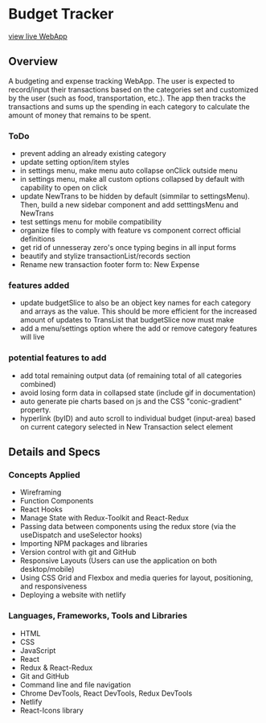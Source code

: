 # Budget Tracker

[view live WebApp](https://main--kesef-budget-tracker.netlify.app/)

## Overview

A budgeting and expense tracking WebApp. The user is expected to record/input their transactions based on the categories set and customized by the user (such as food, transportation, etc.). The app then tracks the transactions and sums up the spending in each category to calculate the amount of money that remains to be spent.

### ToDo

- prevent adding an already existing category
- update setting option/item styles
- in settings menu, make menu auto collapse onClick outside menu
- in settings menu, make all custom options collapsed by default with capability to open on click
- update NewTrans to be hidden by default (simmilar to settingsMenu). Then, build a new sidebar component and add setttingsMenu and NewTrans 
- test settings menu for mobile compatibility
- organize files to comply with feature vs component correct official definitions
- get rid of unnesseray zero's once typing begins in all input forms
- beautify and stylize transactionList/records section
- Rename new transaction footer form to: New Expense

### features added

- update budgetSlice to also be an object key names for each category and arrays as the value. This should be more efficient for the increased amount of updates to TransList that budgetSlice now must make
- add a menu/settings option where the add or remove category features will live

### potential features to add

- add total remaining output data (of remaining total of all categories combined)
- avoid losing form data in collapsed state (include gif in documentation)
- auto generate pie charts based on js and the CSS "conic-gradient" property.
- hyperlink (byID) and auto scroll to individual budget (input-area) based on current category selected in New Transaction select element

## Details and Specs

### Concepts Applied

- Wireframing
- Function Components
- React Hooks
- Manage State with Redux-Toolkit and React-Redux
- Passing data between components using the redux store (via the useDispatch and useSelector hooks)
- Importing NPM packages and libraries
- Version control with git and GitHub
- Responsive Layouts (Users can use the application on both desktop/mobile)
- Using CSS Grid and Flexbox and media queries for layout, positioning, and responsiveness
- Deploying a website with netlify

### Languages, Frameworks, Tools and Libraries

- HTML
- CSS
- JavaScript
- React
- Redux & React-Redux
- Git and GitHub
- Command line and file navigation
- Chrome DevTools, React DevTools, Redux DevTools
- Netlify
- React-Icons library
